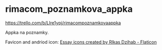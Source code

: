 # rimacom_poznamkova_appka
https://trello.com/b/Llre1ypj/rimacompoznamkovaappka<br>

Appka na poznamky.

Favicon and andriod icon:
<a href="https://www.flaticon.com/free-icons/essay" title="essay icons">Essay icons created by RIkas Dzihab - Flaticon</a>